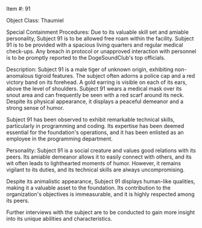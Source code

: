 Item #: 91

Object Class: Thaumiel

Special Containment Procedures: Due to its valuable skill set and amiable personality, Subject 91 is to be allowed free roam within the facility. Subject 91 is to be provided with a spacious living quarters and regular medical check-ups. Any breach in protocol or unapproved interaction with personnel is to be promptly reported to the DogeSoundClub's top officials.

Description: Subject 91 is a male tiger of unknown origin, exhibiting non-anomalous tigroid features. The subject often adorns a police cap and a red victory band on its forehead. A gold earring is visible on each of its ears, above the level of shoulders. Subject 91 wears a medical mask over its snout area and can frequently be seen with a red scarf around its neck. Despite its physical appearance, it displays a peaceful demeanor and a strong sense of humor.

Subject 91 has been observed to exhibit remarkable technical skills, particularly in programming and coding. Its expertise has been deemed essential for the foundation's operations, and it has been enlisted as an employee in the programming department.

Personality: Subject 91 is a social creature and values good relations with its peers. Its amiable demeanor allows it to easily connect with others, and its wit often leads to lighthearted moments of humor. However, it remains vigilant to its duties, and its technical skills are always uncompromising. 

Despite its animalistic appearance, Subject 91 displays human-like qualities, making it a valuable asset to the foundation. Its contribution to the organization's objectives is immeasurable, and it is highly respected among its peers.

Further interviews with the subject are to be conducted to gain more insight into its unique abilities and characteristics.
